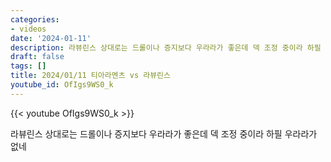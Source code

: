 ```yaml
---
categories:
- videos
date: '2024-01-11'
description: 라뷰린스 상대로는 드롤이나 증지보다 우라라가 좋은데 덱 조정 중이라 하필 우라라가 없네
draft: false
tags: []
title: 2024/01/11 티아라멘츠 vs 라뷰린스
youtube_id: OfIgs9WS0_k
---
```



{{< youtube OfIgs9WS0_k >}}

라뷰린스 상대로는 드롤이나 증지보다 우라라가 좋은데 덱 조정 중이라 하필 우라라가 없네